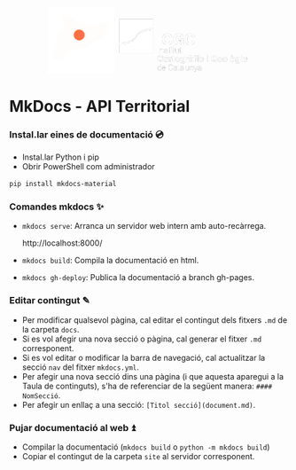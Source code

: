 <p align="center">
<img src="docs/assets/cartography.png" alt="Esquema" width="120px">
<img src="docs/assets/ICGC_logo.png" alt="ICGC" width="240px">
</p>

# MkDocs - API Territorial

### Instal.lar eines de documentació 💿

- Instal.lar Python i pip
- Obrir PowerShell com administrador

```bash
pip install mkdocs-material
```

### Comandes mkdocs ✨

- `mkdocs serve`: Arranca un servidor web intern amb auto-recàrrega.

  http://localhost:8000/

- `mkdocs build`: Compila la documentació en html.
- `mkdocs gh-deploy`: Publica la documentació a branch gh-pages.

### Editar contingut ✎

- Per modificar qualsevol pàgina, cal editar el contingut dels fitxers `.md` de la carpeta `docs`.
- Si es vol afegir una nova secció o pàgina, cal generar el fitxer `.md` corresponent.
- Si es vol editar o modificar la barra de navegació, cal actualitzar la secció `nav` del fitxer `mkdocs.yml`.
- Per afegir una nova secció dins una pàgina (i que aquesta aparegui a la Taula de continguts), s'ha de referenciar de la següent manera: `#### NomSecció`.
- Per afegir un enllaç a una secció: `[Titol secció](document.md)`.

### Pujar documentació al web ⏫

- Compilar la documentació (`mkdocs build` o `python -m mkdocs build`)
- Copiar el contingut de la carpeta `site` al servidor corresponent.
